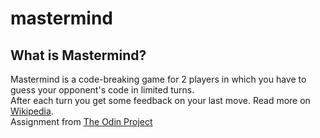 # mastermind

## What is Mastermind?
Mastermind is a code-breaking game for 2 players in which you have to guess your opponent's code in limited turns.  
After each turn you get some feedback on your last move. Read more on [Wikipedia](https://en.wikipedia.org/wiki/Mastermind_(board_game)).  
Assignment from [The Odin Project](https://www.theodinproject.com/)

